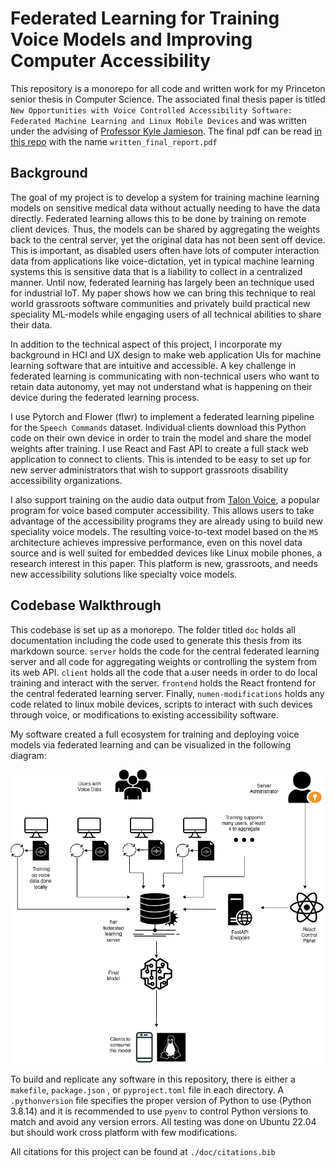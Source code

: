 # Federated Learning for Training Voice Models and Improving Computer Accessibility 

This repository is a monorepo for all code and written work for my Princeton senior thesis in Computer Science. The associated final thesis paper is titled `New Opportunities with Voice Controlled Accessibility Software: Federated Machine Learning and Linux Mobile Devices` and was written under the advising of [Professor Kyle Jamieson](https://www.cs.princeton.edu/~kylej/). The final pdf can be read [in this repo](https://github.com/C-Loftus/Princeton-Thesis/blob/master/written_final_report.pdf) with the name `written_final_report.pdf`

## Background

The goal of my project is to develop a system for training machine learning models on sensitive medical data without actually needing to have the data directly. Federated learning allows this to be done by training on remote client devices. Thus, the models can be shared by aggregating the weights back to the central server, yet the original data has not been sent off device. This is important, as disabled users often have lots of computer interaction data from applications like voice-dictation, yet in typical machine learning systems this is sensitive data that is a liability to collect in a centralized manner. 
Until now, federated learning has largely been an technique used for industrial IoT. My paper shows how we can bring this technique to real world grassroots software communities and privately build practical new speciality ML-models while engaging users of all technical abilities to share their data. 

In addition to the technical aspect of this project, I incorporate my background in HCI and UX design to make web application UIs for machine learning software that are intuitive and accessible. A key challenge in federated learning is communicating with non-technical users who want to retain data autonomy, yet may not understand what is happening on their device during the federated learning process.


I use Pytorch and Flower (flwr) to implement a federated learning pipeline for the `Speech Commands` dataset. Individual clients download this Python code on their own device in order to train the model and share the model weights after training. I use React and Fast API to create a full stack web application to connect to clients. This is intended to be easy to set up for new server administrators that wish to support grassroots disability accessibility organizations.

I also support training on the audio data output from [Talon Voice](https://talonvoice.com/), a popular program for voice based computer accessibility. This allows users to take advantage of the accessibility programs they are already using to build new speciality voice models. The resulting voice-to-text model based on the `M5` architecture achieves impressive performance, even on this novel data source and is well suited for embedded devices like Linux mobile phones, a research interest in this paper. This platform is new, grassroots, and needs new accessibility solutions like specialty voice models.

## Codebase Walkthrough

This codebase is set up as a monorepo. The folder titled `doc` holds all documentation including the code used to generate this thesis from its markdown source. `server` holds the code for the central federated learning server and all code for aggregating weights or controlling the system from its web API. `client` holds all the code that a user needs in order to do local training and interact with the server. `frontend` holds the React frontend for the central federated learning server. Finally, `numen-modifications` holds any code related to linux mobile devices, scripts to interact with such devices through voice, or modifications to existing accessibility software.

My software created a full ecosystem for training and deploying voice models via federated learning and can be visualized in the following diagram: 

![](doc/assets/diagram.png)

To build and replicate any software in this repository, there is either a `makefile`, `package.json` , or `pyproject.toml` file in each directory. A `.pythonversion` file specifies the proper version of Python to use (Python 3.8.14) and it is recommended to use `pyenv` to control Python versions to match and avoid any version errors. All testing was done on Ubuntu 22.04 but should work cross platform with few modifications.

All citations for this project can be found at `./doc/citations.bib`
